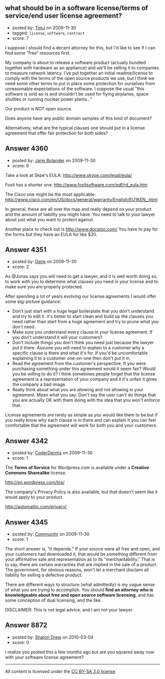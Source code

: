 ## what should be in a software license/terms of service/end user license agreement?

- posted by: [TimJ](https://stackexchange.com/users/-1/1172-timj) on 2009-11-30
- tagged: `license`, `software`, `contract`
- score: 7

I suppose I should find a decent attorney for this, but I'd like to see if I can find some "free" resources first.  

My company is about to release a software product (actually bundled together with hardware as an appliance) and we'll be selling it to companies to measure network latency.  I've put together an initial readme/license to comply with the terms of the open source products we use, but I think we need some other terms to put in place some protection for ourselves from unreasonable expectations of the software.  I suppose the usual "this software is sold as-is and shouldn't be used for flying airplanes, space shuttles or running nuclear power plants..."

Our product is NOT open source.

Does anyone have any public domain samples of this kind of document?

Alternatively, what are the typical clauses one should put in a license agreement that offer fair protection for both sides?




## Answer 4360

- posted by: [Jarie Bolander](https://stackexchange.com/users/-1/585-jarie-bolander) on 2009-11-30
- score: 6

Take a look at Skpe's EULA: http://www.skype.com/legal/eula/

Foxit has a shorter one: http://www.foxitsoftware.com/pdf/rd_eula.htm

The Cisco one might be the most applicable: http://www.cisco.com/en/US/docs/general/warranty/English/EU1KEN_.html

In general, these are all over the map and really depend on your product and the amount of liability you might have. You need to talk to your lawyer about just what you want to protect against.

Another place to check out is http://www.docstoc.com/ You have to pay for the forms but they have an EULA for like $20.


## Answer 4351

- posted by: [Dane](https://stackexchange.com/users/-1/1441-dane) on 2009-11-30
- score: 2

As @Jonas says you will need to get a lawyer, and it is well worth doing so, to work with you to determine what clauses you need in your license and to make sure you are properly protected.

After spending a lot of years evolving our license agreements I would offer some big-picture guidance:

 - Don't just start with a huge legal boilerplate that you don't understand and try to edit it.  it's better to start clean and build up the clauses you need rather than start from a huge agreement and try to prune what you don't need.
 - Make sure you understand every clause in your license agreement.  If you don't understand it will your customers?  
 - Don't include things you don't think you need just because the lawyer put it there.  Assume you will need to explain to a customer why a specific clause is there and what it's for.  If you'd be uncomfortable explaining it to a customer one-on-one then don't put it in.
 - Read the agreement from the customer's perspective.  If you were purchasing something under this agreement would it seem fair?  Would you be willing to do it?  I think sometimes people forget that the license agreement is a representation of your company and it it's unfair it gives the company a bad image.
 - Really think about what you are allowing and not allowing in your agreement.  Mean what you say.  Don't say the user can't do things that you are actually OK with them doing with the idea that you won't enforce that.

License agreements are rarely as simple as you would like them to be but if you really know why each clause is in there and can explain it you can feel comfortable that the agreement will work for both you and your customers.



## Answer 4342

- posted by: [CoderDennis](https://stackexchange.com/users/-1/517-coderdennis) on 2009-11-30
- score: 1

The **Terms of Service** for Wordpress.com is available under a **Creative Commons Sharealike** license.

http://en.wordpress.com/tos/

The company's Privacy Policy is also available, but that doesn't seem like it would apply to your product.

http://automattic.com/privacy/


## Answer 4345

- posted by: [Community](https://stackexchange.com/users/-1/-1-community) on 2009-11-30
- score: 1

The short answer is, "it depends." If your source were all free and open, and your customers had downloaded it, that would be something different from your affirmative sale and representation as to its "merchantability." That is to say, there are certain warranties that are implied in the sale of a product. The government, for obvious reasons, won't let a merchant disclaim all liability for selling a defective product.

There are different ways to structure (what admittedly) is my vague sense of what you are trying to accomplish. You should **find an attorney who is knowledgeable about free and open source software licensing**, and has some conception of dual licensing, and the like.

DISCLAIMER: This is not legal advice, and I am not your lawyer.


## Answer 8872

- posted by: [Sharon Drew](https://stackexchange.com/users/-1/2747-sharon-drew) on 2010-03-04
- score: 0

I realize you posted this a few months ago but are you squared away now with your software license agreement?



---

All content is licensed under the [CC BY-SA 3.0 license](https://creativecommons.org/licenses/by-sa/3.0/).
